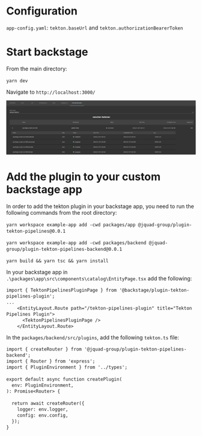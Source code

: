# Configuration

`app-config.yaml`: `tekton.baseUrl` and `tekton.authorizationBearerToken` 

# Start backstage 

From the main directory: 

 `yarn dev`

Navigate to `http://localhost:3000/` 

![Dashboard](https://github.com/jquad-group/backstage-jquad/blob/main/img/tekton.png)



# Add the plugin to your custom backstage app

In order to add the tekton plugin in your backstage app, you need to run the following commands from the root directory:

`yarn workspace example-app add -cwd packages/app @jquad-group/plugin-tekton-pipelines@0.0.1`

`yarn workspace example-app add -cwd packages/backend @jquad-group/plugin-tekton-pipelines-backend@0.0.1`

`yarn build && yarn tsc && yarn install` 

In your backstage app in `.\packages\app\src\components\catalog\EntityPage.tsx` add the following:
 

```
import { TektonPipelinesPluginPage } from '@backstage/plugin-tekton-pipelines-plugin';
...
    <EntityLayout.Route path="/tekton-pipelines-plugin" title="Tekton Pipelines Plugin">
      <TektonPipelinesPluginPage />
    </EntityLayout.Route>    
```

In the `packages/backend/src/plugins`, add the following `tekton.ts` file:

```
import { createRouter } from '@jquad-group/plugin-tekton-pipelines-backend';
import { Router } from 'express';
import { PluginEnvironment } from '../types';

export default async function createPlugin(
  env: PluginEnvironment,
): Promise<Router> {

  return await createRouter({
    logger: env.logger,
    config: env.config,
  });
}
```